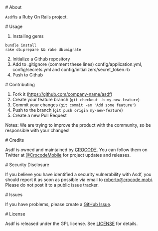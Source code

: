# About

``Asdf``is a Ruby On Rails project.

# Usage

1. Installing gems
```shell
bundle install
rake db:prepare && rake db:migrate
```
2. Initialize a Github repository
3. Add to .gitignore (comment these lines) config/application.yml, config/secrets.yml and config/initializers/secret_token.rb
4. Push to Github

# Contributing

1. Fork it (https://github.com/company-name/asdf)
2. Create your feature branch (`git checkout -b my-new-feature`)
3. Commit your changes (`git commit -am 'Add some feature'`)
4. Push to the branch (`git push origin my-new-feature`)
5. Create a new Pull Request

Notes: We are trying to improve the product with the community, so be responsible with your changes!

# Credits

Asdf is owned and maintained by [CROCODΞ](http://www.crocode.mobi). You can follow them on Twitter at [@CrocodeMobile](https://twitter.com/CrocodeMobile) for project updates and releases.

# Security Disclosure

If you believe you have identified a security vulnerability with Asdf, you should report it as soon as possible via email to roberto@crocode.mobi. Please do not post it to a public issue tracker.

# Issues

If you have problems, please create a [GitHub Issue](https://github.com/company-name/asdf).

# License

Asdf is released under the GPL license.
See [LICENSE](https://github.com/robmarco/asdf/blob/master/GPL-LICENSE.md) for details.
